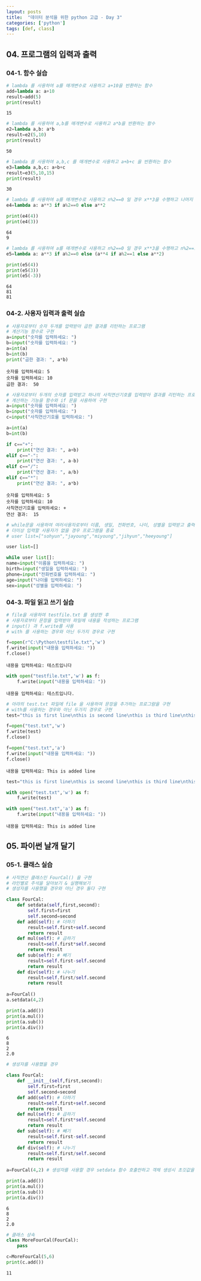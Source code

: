 ```yaml
---
layout: posts
title:  "데이터 분석을 위한 python 고급 - Day 3"
categories: ['python']
tags: [def, class]
---
```





## 04. 프로그램의 입력과 출력

### 04-1. 함수 실습


```python
# lambda 를 사용하여 a를 매개변수로 사용하고 a+10을 반환하는 함수
add=lambda a: a+10
result=add(5)
print(result)
```

    15
    


```python
# lambda 를 사용하여 a,b를 매개변수로 사용하고 a*b을 반환하는 함수
e2=lambda a,b: a*b
result=e2(5,10)
print(result)
```

    50
    


```python
# lambda 를 사용하여 a,b,c 를 매개변수로 사용하고 a+b+c 을 반환하는 함수
e3=lambda a,b,c: a+b+c
result=e3(5,10,15)
print(result)
```

    30
    


```python
# lambda 를 사용하여 a를 매개변수로 사용하고 n%2==0 일 경우 x**3을 수행하고 나머지 경우 x**2를 수행하는 함수
e4=lambda a: a**3 if a%2==0 else a**2

print(e4(4))
print(e4(3))
```

    64
    9
    


```python
# lambda 를 사용하여 a를 매개변수로 사용하고 n%2==0 일 경우 x**3을 수행하고 n%2==1 일 경우 x**4을 수행하고 나머지 경우 x**2를 수행하는 함수
e5=lambda a: a**3 if a%2==0 else (a**4 if a%2==1 else a**2)

print(e5(4))
print(e5(3))
print(e5(-3))
```

    64
    81
    81
    

### 04-2. 사용자 입력과 출력 실습


```python
# 사용자로부터 숫자 두개를 압력받아 곱한 결과를 리턴하는 프로그램
# 계산기능 함수로 구현
a=input("숫자를 입력하세요: ")
b=input("숫자를 입력하세요: ")
a=int(a)
b=int(b)
print("곱한 결과: ", a*b)
```

    숫자를 입력하세요: 5
    숫자를 입력하세요: 10
    곱한 결과:  50
    


```python
# 사용자로부터 두개의 숫자를 입력받고 하나의 사칙연산기호를 입력받아 결과를 리턴하는 프로그램
# 계산하는 기능을 함수와 if 문을 사용하여 구현
a=input("숫자를 입력하세요: ")
b=input("숫자를 입력하세요: ")
c=input("사칙연산기호를 입력하세요: ")

a=int(a)
b=int(b)

if c=="+":
    print("연산 결과: ", a+b)
elif c=="-":
    print("연산 결과: ", a-b)
elif c=="/":
    print("연산 결과: ", a/b)
elif c=="*":
    print("연산 결과: ", a*b)
```

    숫자를 입력하세요: 5
    숫자를 입력하세요: 10
    사칙연산기호를 입력하세요: +
    연산 결과:  15
    


```python
# while문을 사용하여 여러사용자로부터 이름, 생일, 전화번호, 나이, 성별을 입력받고 출력하는 프로그램
# 더이상 입력할 사용자가 없을 경우 프로그램을 종료
# user list=["sohyun","jayoung","miyoung","jihyun","heeyoung"]

user list=[]

while user list[]:
name=input("이름을 입력하세요: ")
birth=input("생일을 입력하세요: ")
phone=input("전화번호를 입력하세요: ")
age=input("나이를 입력하세요: ")
sex=input("성별을 입력하세요: ")


```

### 04-3. 파일 읽고 쓰기 실습


```python
# file을 사용하여 testfile.txt 를 생성한 후
# 사용자로부터 문장을 입력받아 파일에 내용을 작성하는 프로그램
# input() 과 f.write를 사용
# with 를 사용하는 경우와 아닌 두가지 경우로 구현

f=open(r"C:\Python\testfile.txt",'w')
f.write(input("내용을 입력하세요: "))
f.close()
```

    내용을 입력하세요: 테스트입니다
    


```python
with open("testfile.txt",'w') as f:
    f.write(input("내용을 입력하세요: "))
```

    내용을 입력하세요: 테스트입니다.
    


```python
# 아랴의 test.txt 파일에 file 을 사용하여 문장을 추가하는 프로그럄을 구현 
# with를 사용하는 경우와 아닌 두가지 경우로 구현
test="this is first line\nthis is second line\nthis is third line\nthis is forth line\nthis is fifth line\n"

f=open("test.txt",'w')
f.write(test)
f.close()
```


```python
f=open("test.txt",'a')
f.write(input("내용을 입력하세요: "))
f.close()
```

    내용을 입력하세요: This is added line
    


```python
test="this is first line\nthis is second line\nthis is third line\nthis is forth line\nthis is fifth line\n"

with open("test.txt",'w') as f:
    f.write(test)
```


```python
with open("test.txt",'a') as f:
    f.write(input("내용을 입력하세요: "))
```

    내용을 입력하세요: This is added line
    

## 05. 파이썬 날개 달기

### 05-1. 클래스 실습


```python
# 사직연산 클래스인 FourCal() 을 구현
# 라인별로 주석을 달아보기 & 실행해보기
# 생성자를 사용했을 경우와 아닌 경우 둘다 구현

class FourCal:
    def setdata(self,first,second):
        self.first=first
        self.second=second
    def add(self): # 더하기
        result=self.first+self.second
        return result
    def mul(self): # 곱하기
        result=self.first*self.second
        return result
    def sub(self): # 빼기
        result=self.first-self.second
        return result
    def div(self): # 나누기
        result=self.first/self.second
        return result
    
a=FourCal()
a.setdata(4,2)

print(a.add())
print(a.mul())
print(a.sub())
print(a.div())
```

    6
    8
    2
    2.0
    


```python
# 생성자를 사용했을 경우

class FourCal:
    def __init__(self,first,second):
        self.first=first
        self.second=second
    def add(self): # 더하기
        result=self.first+self.second
        return result
    def mul(self): # 곱하기
        result=self.first*self.second
        return result
    def sub(self): # 빼기
        result=self.first-self.second
        return result
    def div(self): # 나누기
        result=self.first/self.second
        return result
    
a=FourCal(4,2) # 생성자를 사용할 경우 setdata 함수 호출안하고 객체 생성시 초깃값을 설정할 수 있다.

print(a.add())
print(a.mul())
print(a.sub())
print(a.div())
```

    6
    8
    2
    2.0
    


```python
# 클래스 상속
class MoreFourCal(FourCal):
    pass

c=MoreFourCal(5,6)
print(c.add())
```

    11
    


```python

```

